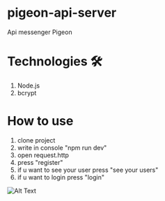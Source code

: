 # pigeon-api-server

Api messenger Pigeon

# Technologies 🛠
  1) Node.js
  2) bcrypt

# How to use
 1) clone project
 2) write in console "npm run dev"
 3) open request.http
 4) press "register"
 5) if u want to see your user press "see your users"
 6) if u want to login press "login"

![Alt Text](https://media.giphy.com/media/vFKqnCdLPNOKc/giphy.gif)
